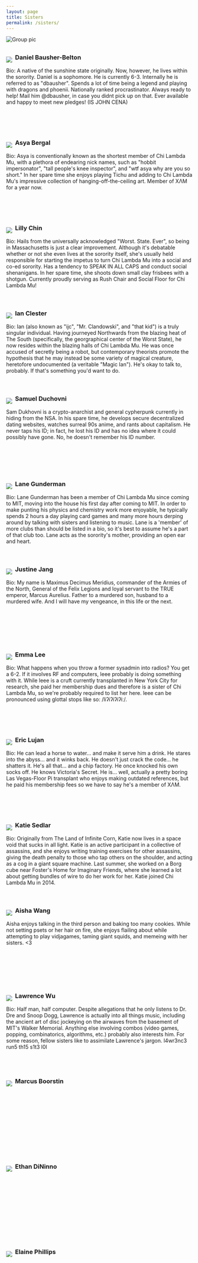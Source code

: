 ```yaml
---
layout: page
title: Sisters
permalink: /sisters/
---
```

![Group pic](/assets/cheese_tasting.jpg)

<div style="min-height:200px; margin:30px auto">
<img style="float:left; padding-right:8px; padding-top:8px; max-width: 30%" src="/assets/dbausher.jpg">
<h3>Daniel <b>Bausher-Belton</b></h3>
Bio: A native of the sunshine state originally. Now, however, he lives within the sorority. Daniel is a sophomore. He is currently 6-3. Internally he is referred to as "dbausher". Spends a lot of time being a legend and playing with dragons and phoenii. Nationally ranked procrastinator. Always ready to help! Mail him @dbausher, in case you didnt pick up on that. Ever available and happy to meet new pledges! (IS JOHN CENA)
</div>

<div style="min-height:200px; margin:30px auto">
<img style="float:left; padding-right:8px; padding-top:8px; max-width: 30%" src="/assets/abergal.png">
<h3>Asya <b>Bergal</b></h3>
Bio: Asya is conventionally known as the shortest member of Chi Lambda Mu, with a plethora of endearing nick names, such as "hobbit impersonator", "tall people's knee inspector", and "wtf asya why are you so short." In her spare time she enjoys playing Tichu and adding to Chi Lambda Mu's impressive collection of hanging-off-the-ceiling art. Member of ΧΛΜ for a year now.
</div>

<div style="min-height:200px; margin:30px auto">
<img style="float:left; padding-right:8px; padding-top:8px; max-width: 30%" src="/assets/ltchin.jpg">
<h3>Lilly <b>Chin</b></h3>
Bio: Hails from the universally acknowledged "Worst. State. Ever", so being in Massachusetts is just a clear improvement. Although it's debatable whether or not she even lives at the sorority itself, she's usually held responsible for starting the impetus to turn Chi Lambda Mu into a social and co-ed sorority. Has a tendency to SPEAK IN ALL CAPS and conduct social shenanigans. In her spare time, she shoots down small clay frisbees with a shotgun. Currently proudly serving as Rush Chair and Social Floor for Chi Lambda Mu!
</div>

<div style="min-height:200px; margin:30px auto">
<img style="float:left; padding-right:8px; padding-top:8px; max-width: 30%" src="/assets/ijc.png">
<h3>Ian <b>Clester</b></h3>
Bio: Ian (also known as "ijc", "Mr. Clandowski", and "that kid") is a truly singular individual. Having journeyed Northwards from the blazing heat of The South (specifically, the georgraphical center of the Worst State), he now resides within the blazing halls of Chi Lambda Mu. He was once accused of secretly being a robot, but contemporary theorists promote the hypothesis that he may instead be some variety of magical creature, heretofore undocumented (a veritable "Magic Ian"). He's okay to talk to, probably. If that's something you'd want to do.
</div>

<div style="min-height:200px; margin:30px auto">
<img style="float:left; padding-right:8px; padding-top:8px; max-width: 30%" src="/assets/dukhovni.jpg">
<h3>Samuel <b>Duchovni</b></h3>
Sam Dukhovni is a crypto-anarchist and general cypherpunk currently in
hiding from the NSA.  In his spare time, he develops secure
decentralized dating websites, watches surreal 90s anime, and rants
about capitalism. He never taps his ID; in fact, he lost his ID and
has no idea where it could possibly have gone. No, he doesn't remember
his ID number.
</div>

<div style="min-height:200px; margin:30px auto">
<img style="float:left; padding-right:8px; padding-top:8px; max-width: 30%" src="/assets/lgunder.jpg">
<h3>Lane <b>Gunderman</b></h3>
Bio: Lane Gunderman has been a member of Chi Lambda Mu since coming to MIT, moving into the house his first day after coming to MIT. In order to make punting his physics and chemistry work more enjoyable, he typically spends 2 hours a day playing card games and many more hours derping around by talking with sisters and listening to music. Lane is a 'member' of more clubs than should be listed in a bio, so it's best to assume he's a part of that club too. Lane acts as the sorority's mother, providing an open ear and heart.
</div>

<div style="min-height:200px; margin:30px auto">
<img style="float:left; padding-right:8px; padding-top:8px; max-width: 30%" src="/assets/clam.jpg">
<h3>Justine <b>Jang</b></h3>
Bio: My name is Maximus Decimus Meridius, commander of the Armies of the North, General of the Felix Legions and loyal servant to the TRUE emperor, Marcus Aurelius. Father to a murdered son, husband to a murdered wife. And I will have my vengeance, in this life or the next.
</div>

<div style="min-height:200px; margin:30px auto">
<img style="float:left; padding-right:8px; padding-top:8px; max-width: 30%" src="/assets/clam.jpg">
<h3>Emma <b>Lee</b></h3>
Bio: What happens when you throw a former sysadmin into radios? You get a 6-2. If it involves RF and computers, leee probably is doing something with it. While leee is a cruft currently transplanted in New York City for research, she paid her membership dues and therefore is a sister of Chi Lambda Mu, so we're probably required to list her here. leee can be pronounced using glottal stops like so: /liʔiʔiʔiʔiː/.
</div>

<div style="min-height:200px; margin:30px auto">
<img style="float:left; padding-right:8px; padding-top:8px; max-width: 30%" src="/assets/lujan.jpg">
<h3>Eric <b>Lujan</b></h3>
Bio: He can lead a horse to water... and make it serve him a drink. He stares into the abyss... and it winks back. He doesn't just crack the code... he shatters it. He's all that... and a chip factory. He once knocked his own socks off. He knows Victoria's Secret. He is... well, actually a pretty boring Las Vegas-Floor Pi transplant who enjoys making outdated references, but he paid his membership fees so we have to say he's a member of &#x3A7;&#x39B;&#x39C;.
</div>

<div style="min-height:200px; margin:30px auto">
<img style="float:left; padding-right:8px; padding-top:8px; max-width: 30%" src="/assets/ksedlar.jpg">
<h3>Katie <b>Sedlar</b></h3>
Bio: Originally from The Land of Infinite Corn, Katie now lives in a space void that sucks in all light. Katie is an active participant in a collective of assassins, and she enjoys writing training exercises for other assassins, giving the death penalty to those who tap others on the shoulder, and acting as a cog in a giant square machine. Last summer, she worked on a Borg cube near Foster's Home for Imaginary Friends, where she learned a lot about getting bundles of wire to do her work for her. Katie joined Chi Lambda Mu in 2014.
</div>

<div style="min-height:200px; margin:30px auto">
<img style="float:left; padding-right:8px; padding-top:8px; max-width: 30%" src="/assets/clam.jpg">
<h3>Aisha <b>Wang</b></h3>
Aisha enjoys talking in the third person and baking too many cookies. While not setting psets or her hair on fire, she enjoys flailing about while attempting to play vidjagames, taming giant squids, and memeing with her sisters. <3
</div>

<div style="min-height:200px; margin:30px auto">
<img style="float:left; padding-right:8px; padding-top:8px; max-width: 30%" src="/assets/llwu.jpg">
<h3>Lawrence <b>Wu</b></h3>
Bio: Half man, half computer. Despite allegations that he only listens to Dr. Dre and Snoop Dogg, Lawrence is actually into all things music, including the ancient art of disc jockeying on the airwaves from the basement of MIT's Walker Memorial. Anything else involving combos (video games, popping, combinatorics, algorithms, etc.) probably also interests him. For some reason, fellow sisters like to assimilate Lawrence's jargon. l4wr3nc3 run5 th15 s1t3 l0l
</div>

<div style="min-height:200px; margin:30px auto">
<img style="float:left; padding-right:8px; padding-top:8px; max-width: 30%" src="/assets/clam.jpg">
<h3>Marcus <b>Boorstin</b></h3>
</div>

<div style="min-height:200px; margin:30px auto">
<img style="float:left; padding-right:8px; padding-top:8px; max-width: 30%" src="/assets/clam.jpg">
<h3>Ethan <b>DiNinno</b></h3>
</div>

<div style="min-height:200px; margin:30px auto">
<img style="float:left; padding-right:8px; padding-top:8px; max-width: 30%" src="/assets/clam.jpg">
<h3>Elaine <b>Phillips</b></h3>
</div>
